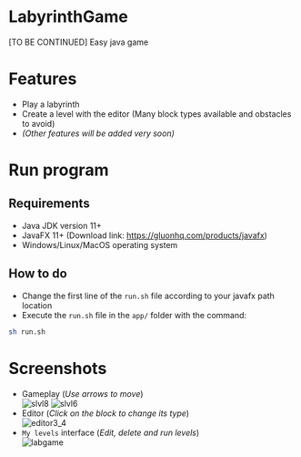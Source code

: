 # LabyrinthGame
[TO BE CONTINUED] Easy java game

# Features
* Play a labyrinth 
* Create a level with the editor (Many block types available and obstacles to avoid)
* *(Other features will be added very soon)*

# Run program
## Requirements
* Java JDK version 11+
* JavaFX 11+ (Download link: https://gluonhq.com/products/javafx)
* Windows/Linux/MacOS operating system
## How to do
* Change the first line of the `run.sh` file according to your javafx path location
* Execute the `run.sh` file in the `app/` folder with the command:
```bash
sh run.sh
```

# Screenshots
* Gameplay (*Use arrows to move*)<br>
![slvl8](https://user-images.githubusercontent.com/61402409/133892713-7ceba2d7-258f-4487-8f28-ba2a4403cf81.png)
![slvl6](https://user-images.githubusercontent.com/61402409/133892711-703bad4a-b670-46ee-86e9-e811b87e280d.png)
* Editor (*Click on the block to change its type*)<br>
![editor3_4](https://user-images.githubusercontent.com/61402409/133609868-f92db532-ac04-4317-a8bd-41371f69a173.png)
* `My levels` interface (*Edit, delete and run levels*)<br>
![labgame](https://user-images.githubusercontent.com/61402409/121567737-37915380-ca1f-11eb-8de0-25b3fea0f7ad.png)
